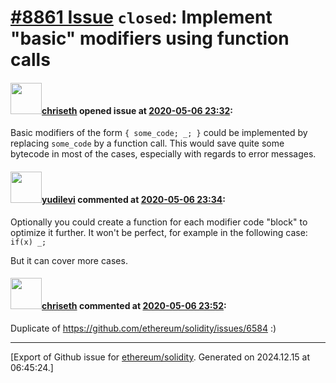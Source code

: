 # [\#8861 Issue](https://github.com/ethereum/solidity/issues/8861) `closed`: Implement "basic" modifiers using function calls

#### <img src="https://avatars.githubusercontent.com/u/9073706?v=4" width="50">[chriseth](https://github.com/chriseth) opened issue at [2020-05-06 23:32](https://github.com/ethereum/solidity/issues/8861):

Basic modifiers of the form `{ some_code; _; }` could be implemented by replacing `some_code` by a function call. This would save quite some bytecode in most of the cases, especially with regards to error messages.

#### <img src="https://avatars.githubusercontent.com/u/1134236?u=190809f45539ca52c553a7da049b05ae9fbf79ee&v=4" width="50">[yudilevi](https://github.com/yudilevi) commented at [2020-05-06 23:34](https://github.com/ethereum/solidity/issues/8861#issuecomment-624944919):

Optionally you could create a function for each modifier code "block" to optimize it further.
It won't be perfect, for example in the following case:
`if(x) _;`

But it can cover more cases.

#### <img src="https://avatars.githubusercontent.com/u/9073706?v=4" width="50">[chriseth](https://github.com/chriseth) commented at [2020-05-06 23:52](https://github.com/ethereum/solidity/issues/8861#issuecomment-624950699):

Duplicate of https://github.com/ethereum/solidity/issues/6584 :)


-------------------------------------------------------------------------------



[Export of Github issue for [ethereum/solidity](https://github.com/ethereum/solidity). Generated on 2024.12.15 at 06:45:24.]
